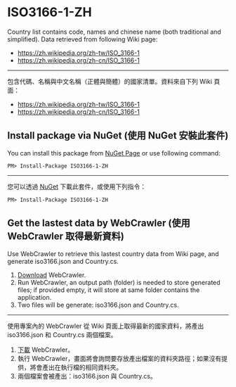 # ISO3166-1-ZH
Country list contains code, names and chinese name (both traditional and simplified). Data retrieved from following Wiki page:
- https://zh.wikipedia.org/zh-tw/ISO_3166-1
- https://zh.wikipedia.org/zh-cn/ISO_3166-1

---
包含代碼、名稱與中文名稱（正體與簡體）的國家清單。資料來自下列 Wiki 頁面：
- https://zh.wikipedia.org/zh-tw/ISO_3166-1
- https://zh.wikipedia.org/zh-cn/ISO_3166-1


## Install package via NuGet (使用 NuGet 安裝此套件)
You can install this package from [NuGet Page](https://www.nuget.org/packages/ISO3166-1-ZH/) or use following command:
```
PM> Install-Package ISO3166-1-ZH
```

---
您可以透過 [NuGet](https://www.nuget.org/packages/ISO3166-1-ZH/) 下載此套件，或使用下列指令：
```
PM> Install-Package ISO3166-1-ZH
```


## Get the lastest data by WebCrawler (使用 WebCrawler 取得最新資料)
Use WebCrawler to retrieve this lastest country data from Wiki page, and generate iso3166.json and Country.cs.
1. [Download](https://github.com/Dynafloating/iso3166-1-zh/releases/tag/v1.0.1) WebCrawler.
2. Run WebCrawler, an output path (folder) is needed to store generated files; if provided empty, it will store at same folder contains the application.
3. Two files will be generate: iso3166.json and Country.cs.

---
使用專案內的 WebCrawler 從 Wiki 頁面上取得最新的國家資料，將產出 iso3166.json 和 Country.cs 兩個檔案。
1. [下載](https://github.com/Dynafloating/iso3166-1-zh/releases/tag/v1.0.1) WebCrawler。
2. 執行 WebCrawler，畫面將會詢問要存放產出檔案的資料夾路徑；如果沒有提供，將會產出在執行檔的相同資料夾。
3. 兩個檔案會被產出：iso3166.json 與 Country.cs。
